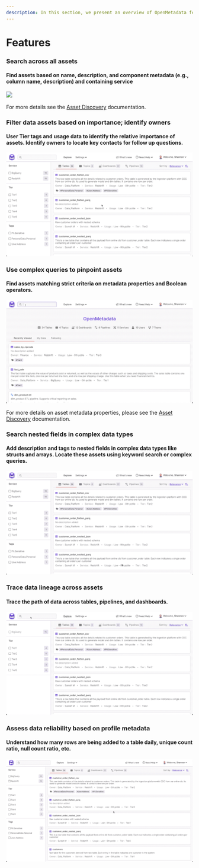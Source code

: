 ```yaml
---
description: In this section, we present an overview of OpenMetadata features.
---
```


# Features

### Search across all assets

#### Find assets based on name, description, and component metadata (e.g., column name, description) and containing service

![](../.gitbook/assets/asset-discovery-features.gif)

For more details see the [Asset Discovery](asset-discovery.md) documentation.



### Filter data assets based on importance; identify owners

#### User Tier tags and usage data to identify the relative importance of assets. Identify owners to locate key contacts for follow up questions.

![](../.gitbook/assets/asset-importance-owners.gif)



### Use complex queries to pinpoint assets

#### Find assets matching strict criteria on metadata properties and Boolean operators.

![](../.gitbook/assets/complex-queries.gif)

For more details on asset metadata properties, please see the [Asset Discovery](asset-discovery.md) documentation.



### Search nested fields in complex data types

#### Add description and tags to nested fields in complex data types like structs and arrays. Locate these assets using keyword search or complex queries.

![](../.gitbook/assets/complex-data-types.gif)



### Trace data lineage across assets

#### Trace the path of data across tables, pipelines, and dashboards.

![](../.gitbook/assets/lineage-feature.gif)



### Assess data reliability based on profile metadata

#### Understand how many rows are being added to a table daily, unique count ratio, null count ratio, etc.

![](../.gitbook/assets/data-profiler-feature.gif)

